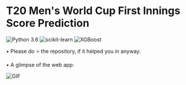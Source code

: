 # T20 Men's World Cup First Innings Score Prediction
![Python 3.6](https://img.shields.io/badge/Python-3.6-brightgreen.svg) ![scikit-learn](https://img.shields.io/badge/Library-Scikit_Learn-orange.svg) ![XGBoost](https://img.shields.io/badge/Library-XGBoost-blue.svg)

• Please do ⭐ the repository, if it helped you in anyway.

• A glimpse of the web app:

 ![GIF](readme_resources/Preview.gif)
 
